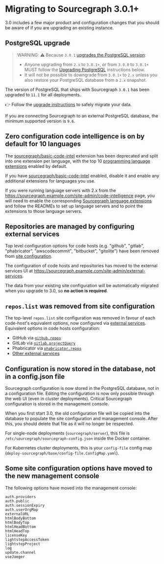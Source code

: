 # Migrating to Sourcegraph 3.0.1+

3.0 includes a few major product and configuration changes that you should be aware of if you are upgrading an existing instance.

## PostgreSQL upgrade

> WARNING: ⚠️ Because `3.0.1` [upgrades the PostgreSQL version](../postgres.md):
>
>* Anyone upgrading from `2.x` to `3.0.1+`, or from `3.0.0` to `3.0.1+` MUST follow the [Upgrading PostgreSQL](../postgres.md) instructions below.
>* It will not be possible to downgrade from `3.0.1+` to `2.x` unless you also restore your PostgreSQL database from a `2.x` snapshot.

The version of PostgreSQL that ships with Sourcegraph `3.0.1` has been upgraded to `11.1` for all deployments.

👉 Follow the [upgrade instructions](../postgres.md) to safely migrate your data.

If you are connecting Sourcegraph to an external PostgreSQL database, the minimum supported version is `9.6`.

## Zero configuration code intelligence is on by default for 10 languages

The [sourcegraph/basic-code-intel](https://sourcegraph.com/extensions/sourcegraph/basic-code-intel) extension has been deprecated and split into one extension per language, with the top 10 [programming language extensions](https://sourcegraph.com/extensions?query=category%3A"Programming+languages") enabled by default.

If you have [sourcegraph/basic-code-intel](https://sourcegraph.com/extensions/sourcegraph/basic-code-intel) enabled, disable it and enable any additional extensions for languages you use.

If you were running language servers with 2.x from the https://sourcegraph.example.com/site-admin/code-intelligence page, you will need to enable the corresponding [Sourcegraph language extensions](https://sourcegraph.com/extensions?query=category%3A"Programming+languages") and follow the READMEs to set up language servers and to point the extensions to those language servers.

## Repositories are managed by configuring external services

Top level configuration options for code hosts (e.g. "github", "gitlab", "phabricator", "awscodecommit", "bitbucket", "gitolite") have been removed from [site configuration](https://docs.sourcegraph.com/admin/site_config/all).

The configuration of code hosts and repositories has moved to the external services UI at https://sourcegraph.example.com/site-admin/external-services.

The data from your existing site configuration will be automatically migrated when you upgrade to 3.0, so **no action is required**.

## `repos.list` was removed from site configuration

The top-level `repos.list` site configuration was removed in favour of each code-host's equivalent options, now configured via [external services](#Repositories-are-managed-by-configuring-external-services). Equivalent options in code hosts configuration:
  - GitHub via [`github.repos`](https://docs.sourcegraph.com/admin/site_config/all#repos-array)
  - GitLab via [`gitlab.projectQuery`](https://docs.sourcegraph.com/admin/site_config/all#projectquery-array)
  - Phabricator via [`phabricator.repos`](https://docs.sourcegraph.com/admin/site_config/all#phabricator-array)
  - [Other external services](https://docs.sourcegraph.com/admin/repo/add_from_other_external_services)

## Configuration is now stored in the database, not in a config.json file

Sourcegraph configuration is now stored in the PostgreSQL database, not in a configuration file. Editing the configuration is now only possible through the web UI (even in cluster deployments). Critical Sourcegraph configuration is stored in the management console.

When you first start 3.0, the old configuration file will be copied into the database to populate the site configuration and management console. After this, you should delete that file as it will no longer be respected.

For single-node deployments (`sourcegraph/server`), this file is `/etc/sourcegraph/sourcegraph-config.json` inside the Docker container.

For Kubernetes cluster deployments, this is your `config-file` config map (`deploy-sourcegraph/base/config-file.ConfigMap.yaml`).

## Some site configuration options have moved to the new management console

The following options have moved into the management console:

```
auth.providers
auth.public
auth.sessionExpiry
auth.userOrgMap
externalURL
htmlBodyBottom
htmlBodyTop
htmlHeadBottom
htmlHeadTop
licenseKey
lightstepAccessToken
lightstepProject
log
update.channel
useJaeger
```
